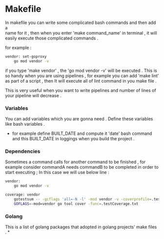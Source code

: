 # Makefile

In makefile you can write some complicated bash commands and then add a \
name for it , then when you enter 'make command_name' in terminal , it will
easily execute those complicated commands . 

for example : 
```bash
vendor: set-goproxy
	go mod vendor -v
```

if you type 'make vendor' , the 'go mod vendor -v' will be executed . This is so 
handy when you are using pipelines , for example you can add 'make lint' as
part of a script , then It will execute all of lint command in you make file . 

This is very useful when you want to write pipelines and number of lines of 
your pipeline will decrease .

### Variables
You can add variables which you are gonna need . Define these variables
like bash variables . 

* for example define BUILT_DATE and compute it 'date' bash command and this
  BUILT_DATE in loggings when you build the project .

### Dependencies 

Sometimes a command calls for another command to be finished , for example consider 
commandA needs commandB to be completed in order to start executing ; In
this case we will use below line : 
```bash 
vendor:
	go mod vendor -v

coverage: vendor
	gotestsum -- -gcflags 'all=-N -l' -mod vendor -v -coverprofile=.testCoverage.txt ./...
	GOFLAGS=-mod=vendor go tool cover -func=.testCoverage.txt
```

### Golang
This is a list of golang packages that adopted in golang projects' make files . 
* 